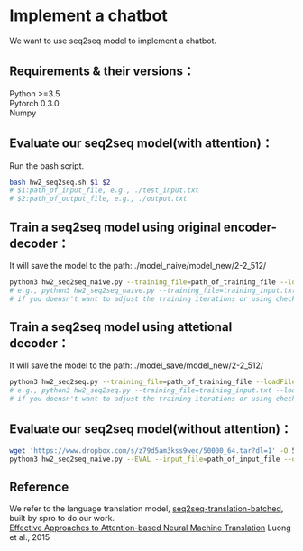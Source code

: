 # Implement a chatbot
We want to use seq2seq model to implement a chatbot.<br>
## Requirements & their versions：
Python >=3.5<br>
Pytorch 0.3.0<br>
Numpy
## Evaluate our seq2seq model(with attention)：
Run the bash script.
```Bash
bash hw2_seq2seq.sh $1 $2
# $1:path_of_input_file, e.g., ./test_input.txt
# $2:path_of_output_file, e.g., ./output.txt
```
## Train a seq2seq model using original encoder-decoder：
It will save the model to the path: ./model_naive/model_new/2-2_512/
```Bash
python3 hw2_seq2seq_naive.py --training_file=path_of_training_file --loadFilename=path_of_checkpoint_file --n_iterations=a_number
# e.g., python3 hw2_seq2seq_naive.py --training_file=training_input.txt --loadFilename=50000_64.tar --n_iterations=60000
# if you doensn't want to adjust the training iterations or using checkpoint, please feel free to ignore these arguments
```
## Train a seq2seq model using attetional decoder：
It will save the model to the path: ./model_save/model_new/2-2_512/
```Bash
python3 hw2_seq2seq.py --training_file=path_of_training_file --loadFilename=path_of_checkpoint_file --n_iterations=a_number
# e.g., python3 hw2_seq2seq.py --training_file=training_input.txt --loadFilename=120000_64.tar --n_iterations=130000
# if you doensn't want to adjust the training iterations or using checkpoint, please feel free to ignore these arguments
```
## Evaluate our seq2seq model(without attention)：
```Bash
wget 'https://www.dropbox.com/s/z79d5am3kss9wec/50000_64.tar?dl=1' -O 50000_64.tar
python3 hw2_seq2seq_naive.py --EVAL --input_file=path_of_input_file --output_file=path_of_output_file --loadFilename=./50000_64.tar
```
## Reference
We refer to the language translation model, [seq2seq-translation-batched](https://github.com/spro/practical-pytorch/blob/master/seq2seq-translation/seq2seq-translation-batched.ipynb), built by spro to do our work.<br>
[Effective Approaches to Attention-based Neural Machine Translation](https://arxiv.org/abs/1508.04025) Luong et al., 2015



